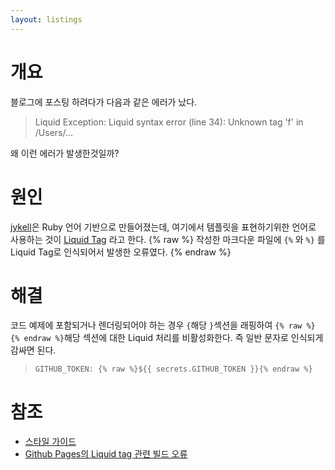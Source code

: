 ```yaml
---
layout: listings
---
```


# 개요

블로그에 포스팅 하려다가 다음과 같은 에러가 났다.

> Liquid Exception: Liquid syntax error (line 34): Unknown tag 'f' in /Users/...

왜 이런 에러가 발생한것일까?



# 원인

[jykell](https://jekyllrb-ko.github.io/)은 Ruby 언어 기반으로 만들어졌는데, 여기에서 템플릿을 표현하기위한 언어로 사용하는 것이 [Liquid Tag](https://help.shopify.com/en/themes/liquid/tags) 라고 한다.
{% raw %}
작성한 마크다운 파일에  `{%` 와 `%}` 를 Liquid Tag로 인식되어서 발생한 오류였다.
{% endraw %}
# 해결

코드 예제에 포함되거나 렌더링되어야 하는 경우 `{`해당 `}`섹션을 래핑하여 `{% raw %}` `{% endraw %}`해당 섹션에 대한 Liquid 처리를 비활성화한다.
즉 일반 문자로 인식되게 감싸면 된다.

> ```
> GITHUB_TOKEN: {% raw %}${{ secrets.GITHUB_TOKEN }}{% endraw %}
> ```



# 참조

- [스타일 가이드](https://docs.github.com/ko/contributing/writing-for-github-docs/style-guide#code-blocks)
- [Github Pages의 Liquid tag 관련 빌드 오류](https://ivorycirrus.github.io/TIL/jekyll-liquid-tag-error/)